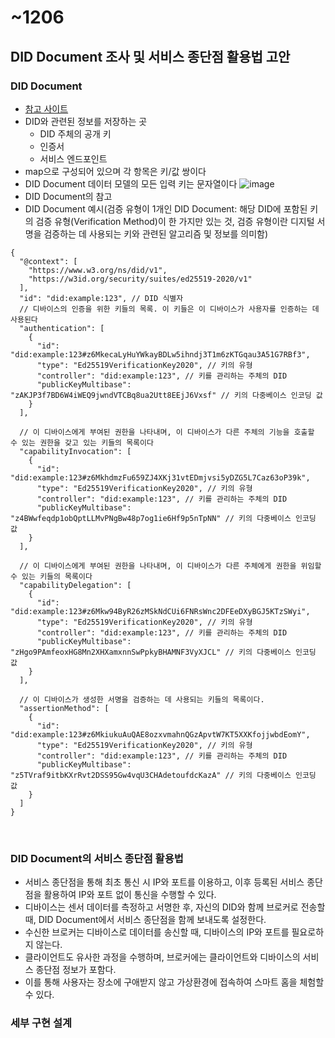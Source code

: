 # ~1206

## DID Document 조사 및 서비스 종단점 활용법 고안

### DID Document
- [참고 사이트](https://www.w3.org/TR/did-core/#did-documents)
- DID와 관련된 정보를 저장하는 곳
  - DID 주체의 공개 키
  - 인증서
  - 서비스 엔드포인트 
- map으로 구성되어 있으며 각 항목은 키/값 쌍이다
- DID Document 데이터 모델의 모든 입력 키는 문자열이다
![image](https://github.com/Hongyoosung/Metaverse_for_IoT/assets/101240036/28ee1c01-f1d5-4196-97d8-81a4a2e3ccd0)
- DID Document의 참고
- DID Document 예시(검증 유형이 1개인 DID Document: 해당 DID에 포함된 키의 검증 유형(Verification Method)이 한 가지만 있는 것, 검증 유형이란 디지털 서명을 검증하는 데 사용되는 키와 관련된 알고리즘 및 정보를 의미함)
```
{
  "@context": [
    "https://www.w3.org/ns/did/v1",
    "https://w3id.org/security/suites/ed25519-2020/v1"
  ],
  "id": "did:example:123", // DID 식별자
  // 디바이스의 인증을 위한 키들의 목록. 이 키들은 이 디바이스가 사용자를 인증하는 데 사용된다
  "authentication": [
    {
      "id": "did:example:123#z6MkecaLyHuYWkayBDLw5ihndj3T1m6zKTGqau3A51G7RBf3",
      "type": "Ed25519VerificationKey2020", // 키의 유형
      "controller": "did:example:123", // 키를 관리하는 주체의 DID
      "publicKeyMultibase": "zAKJP3f7BD6W4iWEQ9jwndVTCBq8ua2Utt8EEjJ6Vxsf" // 키의 다중베이스 인코딩 값
    }
  ],

  // 이 디바이스에게 부여된 권한을 나타내며, 이 디바이스가 다른 주체의 기능을 호출할 수 있는 권한을 갖고 있는 키들의 목록이다
  "capabilityInvocation": [
    {
      "id": "did:example:123#z6MkhdmzFu659ZJ4XKj31vtEDmjvsi5yDZG5L7Caz63oP39k",
      "type": "Ed25519VerificationKey2020", // 키의 유형
      "controller": "did:example:123", // 키를 관리하는 주체의 DID
      "publicKeyMultibase": "z4BWwfeqdp1obQptLLMvPNgBw48p7og1ie6Hf9p5nTpNN" // 키의 다중베이스 인코딩 값
    }
  ],

  // 이 디바이스에게 부여된 권한을 나타내며, 이 디바이스가 다른 주체에게 권한을 위임할 수 있는 키들의 목록이다
  "capabilityDelegation": [
    {
      "id": "did:example:123#z6Mkw94ByR26zMSkNdCUi6FNRsWnc2DFEeDXyBGJ5KTzSWyi",
      "type": "Ed25519VerificationKey2020", // 키의 유형
      "controller": "did:example:123", // 키를 관리하는 주체의 DID
      "publicKeyMultibase": "zHgo9PAmfeoxHG8Mn2XHXamxnnSwPpkyBHAMNF3VyXJCL" // 키의 다중베이스 인코딩 값
    }
  ],

  // 이 디바이스가 생성한 서명을 검증하는 데 사용되는 키들의 목록이다. 
  "assertionMethod": [
    {
      "id": "did:example:123#z6MkiukuAuQAE8ozxvmahnQGzApvtW7KT5XXKfojjwbdEomY",
      "type": "Ed25519VerificationKey2020", // 키의 유형
      "controller": "did:example:123", // 키를 관리하는 주체의 DID
      "publicKeyMultibase": "z5TVraf9itbKXrRvt2DSS95Gw4vqU3CHAdetoufdcKazA" // 키의 다중베이스 인코딩 값
    }
  ]
}

```
<br/>

### DID Document의 서비스 종단점 활용법
- 서비스 종단점을 통해 최초 통신 시 IP와 포트를 이용하고, 이후 등록된 서비스 종단점을 활용하여 IP와 포트 없이 통신을 수행할 수 있다.
- 디바이스는 센서 데이터를 측정하고 서명한 후, 자신의 DID와 함께 브로커로 전송할 때, DID Document에서 서비스 종단점을 함께 보내도록 설정한다.
- 수신한 브로커는 디바이스로 데이터를 송신할 때, 디바이스의 IP와 포트를 필요로하지 않는다.
- 클라이언트도 유사한 과정을 수행하며, 브로커에는 클라이언트와 디바이스의 서비스 종단점 정보가 포함다.
- 이를 통해 사용자는 장소에 구애받지 않고 가상환경에 접속하여 스마트 홈을 체험할 수 있다.

### 세부 구현 설계
```
